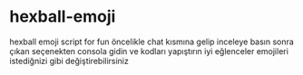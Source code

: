 # hexball-emoji
 hexball emoji script for fun
 öncelikle chat kısmına gelip inceleye basın sonra çıkan seçenekten consola gidin ve kodları yapıştırın iyi eğlenceler emojileri istediğnizi gibi değiştirebilirsiniz
